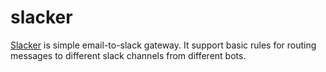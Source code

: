 slacker
=======

[Slacker][1] is simple email-to-slack gateway. It support basic rules for routing
messages to different slack channels from different bots.

[1]: https://github.com/ont/slacker
